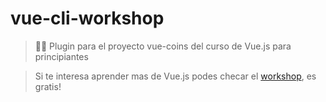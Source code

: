 # vue-cli-workshop

> 🔌💸 Plugin para el proyecto vue-coins del curso de Vue.js para principiantes

> Si te interesa aprender mas de Vue.js podes checar el [workshop](https://github.com/ianaya89/workshop-vuejs), es gratis!

